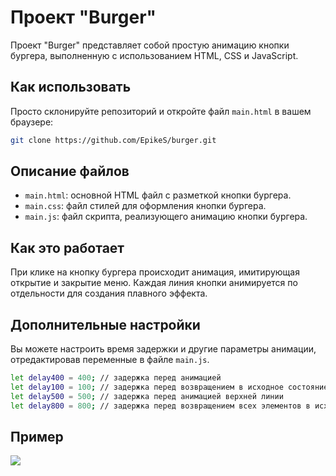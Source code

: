 # Проект "Burger"

Проект "Burger" представляет собой простую анимацию кнопки бургера, выполненную с использованием HTML, CSS и JavaScript.

## Как использовать

Просто склонируйте репозиторий и откройте файл `main.html` в вашем браузере:

```bash
git clone https://github.com/EpikeS/burger.git
```

## Описание файлов
+ `main.html`: основной HTML файл с разметкой кнопки бургера.
+ `main.css`: файл стилей для оформления кнопки бургера.
+ `main.js`: файл скрипта, реализующего анимацию кнопки бургера.

## Как это работает
При клике на кнопку бургера происходит анимация, имитирующая открытие и закрытие меню. Каждая линия кнопки анимируется по отдельности для создания плавного эффекта.

## Дополнительные настройки

Вы можете настроить время задержки и другие параметры анимации, отредактировав переменные в файле `main.js`.

```bash
let delay400 = 400; // задержка перед анимацией
let delay100 = 100; // задержка перед возвращением в исходное состояние
let delay500 = 500; // задержка перед анимацией верхней линии
let delay800 = 800; // задержка перед возвращением всех элементов в исходное состояние
```
## Пример

![](https://i.ibb.co/6YvrpNk/burger-animation.gif)

